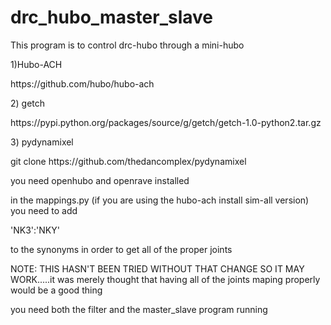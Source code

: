 drc_hubo_master_slave
=====================

<p>This program is to control drc-hubo through a mini-hubo</p>

<p>1)Hubo-ACH</p>
<p>   https://github.com/hubo/hubo-ach</p>

<p>2) getch</p>
<p>   https://pypi.python.org/packages/source/g/getch/getch-1.0-python2.tar.gz</p>

<p>3) pydynamixel </p>
<p>   git clone https://github.com/thedancomplex/pydynamixel </p>


<p> you need openhubo and openrave installed</p>

<p> in the mappings.py (if you are using the hubo-ach install sim-all version) you need to add</p>

<p> 'NK3':'NKY' </p>

<p> to the synonyms in order to get all of the proper joints </p>

<p> NOTE: THIS HASN'T BEEN TRIED WITHOUT THAT CHANGE SO IT MAY WORK.....it was merely thought that having all of the joints maping properly would be a good thing </p>

<p> you need both the filter and the master_slave program running </p>
